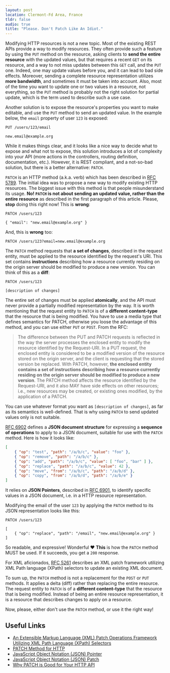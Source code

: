 ```yaml
---
layout: post
location: Clermont-Fd Area, France
tldr: false
audio: true
title: "Please. Don't Patch Like An Idiot."
---
```


Modifying HTTP resources is not a new topic. Most of the existing REST APIs
provide a way to modify resources. They often provide such a feature by using
the `PUT` method on the resource, asking clients to **send the entire resource**
with the updated values, but that requires a recent `GET` on its resource, and a
way to not miss updates between this `GET` call, and the `PUT` one. Indeed, one
may update values before you, and it can lead to bad side effects. Moreover,
sending a complete resource representation utilizes **more bandwidth**, and
sometimes it must be taken into account. Also, most of the time you want to
update one or two values in a resource, not everything, so the `PUT` method is
probably not the right solution for partial update, which is the term used to
describe such a use case.

Another solution is to expose the resource's properties you want to make
editable, and use the `PUT` method to send an updated value. In the example
below, the `email` property of user `123` is exposed:

```http
PUT /users/123/email

new.email@example.org
```

While it makes things clear, and it looks like a nice way to decide what to
expose and what not to expose, this solution introduces a lot of complexity
into your API (more actions in the controllers, routing definition,
documentation, etc.). However, it is REST compliant, and a not-so-bad solution,
but there is a better alternative: `PATCH`.

`PATCH` is an HTTP method (a.k.a. verb) which has been described in [RFC
5789](https://tools.ietf.org/html/rfc5789). The initial idea was to propose a
new way to modify existing HTTP resources. The biggest issue with this method
is that people misunderstand its usage. **No! `PATCH` is not about sending an
updated value, rather than the entire resource** as described in the first
paragraph of this article. Please, **stop** doing this right now! This is
**wrong**:

```http
PATCH /users/123

{ "email": "new.email@example.org" }
```

And, this is **wrong** too:

```http
PATCH /users/123?email=new.email@example.org
```

The `PATCH` method requests that **a set of changes**, described in the request
entity, must be applied to the resource identified by the request's URI. This
set contains **instructions** describing how a resource currently residing on
the origin server should be modified to produce a new version. You can think of
this as a **diff**:

```http
PATCH /users/123

[description of changes]
```

The entire set of changes must be applied **atomically**, and the API must never
provide a partially modified representation by the way. It is worth mentioning
that the request entity to `PATCH` is of a **different content-type** that the
resource that is being modified.  You have to use a media type that defines
semantics for PATCH, otherwise you loose the advantage of this method, and you
can use either `PUT` or `POST`. From the RFC:

> The difference between the PUT and PATCH requests is reflected in the way the
> server processes the enclosed entity to modify the resource identified by the
> Request-URI. In a PUT request, the enclosed entity is considered to be a
> modified version of the resource stored on the origin server, and the client is
> requesting that the stored version be replaced. With PATCH, however, **the
> enclosed entity contains a set of instructions describing how a resource
> currently residing on the origin server should be modified to produce a new
> version**. The PATCH method affects the resource identified by the Request-URI,
> and it also MAY have side effects on other resources; i.e., new resources may be
> created, or existing ones modified, by the application of a PATCH.

You can use whatever format you want as `[description of changes]`, as far as its
semantics is well-defined. That is why using `PATCH` to send updated values only
is not suitable.

[RFC 6902](http://tools.ietf.org/html/rfc6902) defines a **JSON document
structure** for expressing a **sequence of operations** to apply to a JSON
document, suitable for use with the `PATCH` method. Here is how it looks like:

```json
[
    { "op": "test", "path": "/a/b/c", "value": "foo" },
    { "op": "remove", "path": "/a/b/c" },
    { "op": "add", "path": "/a/b/c", "value": [ "foo", "bar" ] },
    { "op": "replace", "path": "/a/b/c", "value": 42 },
    { "op": "move", "from": "/a/b/c", "path": "/a/b/d" },
    { "op": "copy", "from": "/a/b/d", "path": "/a/b/e" }
]
```

It relies on **JSON Pointers**, described in [RFC
6901](http://tools.ietf.org/html/rfc6901), to identify specific values in a JSON
document, i.e. in a HTTP resource representation.

Modifying the email of the user `123` by applying the `PATCH` method to its JSON
representation looks like this:

```http
PATCH /users/123

[
    { "op": "replace", "path": "/email", "new.email@example.org" }
]
```

So readable, and expressive! Wonderful &hearts; **This** is how the `PATCH`
method MUST be used.  If it succeeds, you get a `200` response.

For XML aficionados, [RFC 5261](http://tools.ietf.org/html/rfc5261) describes an
XML patch framework utilizing XML Path language (XPath) selectors to update an
existing XML document.

To sum up, the `PATCH` method is not a replacement for the `POST` or `PUT`
methods. It applies a delta (diff) rather than replacing the entire resource.
The request entity to `PATCH` is of a **different content-type** that the
resource that is being modified. Instead of being an entire resource
representation, it is a resource that describes changes to apply on a resource.

Now, please, either don't use the `PATCH` method, or use it the right way!


Useful Links
------------

* [An Extensible Markup Language (XML) Patch Operations Framework Utilizing XML
  Path Language (XPath) Selectors](http://tools.ietf.org/html/rfc5261)
* [PATCH Method for HTTP](https://tools.ietf.org/html/rfc5789)
* [JavaScript Object Notation (JSON) Pointer](http://tools.ietf.org/html/rfc6901)
* [JavaScript Object Notation (JSON) Patch](http://tools.ietf.org/html/rfc6902)
* [Why PATCH is Good for Your HTTP API](http://www.mnot.net/blog/2012/09/05/patch)
